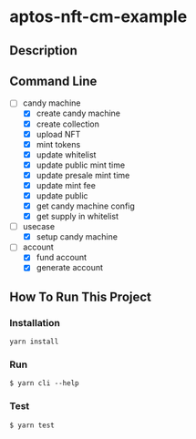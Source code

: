 # aptos-nft-cm-example

## Description

## Command Line
- [ ] candy machine
  - [x] create candy machine
  - [x] create collection
  - [x] upload NFT
  - [x] mint tokens
  - [x] update whitelist
  - [x] update public mint time
  - [x] update presale mint time
  - [x] update mint fee
  - [x] update public
  - [x] get candy machine config
  - [x] get supply in whitelist
- [ ] usecase
  - [x] setup candy machine
- [ ] account
  - [x] fund account
  - [x] generate account

## How To Run This Project

### Installation

```shell
yarn install
```

### Run

```shell
$ yarn cli --help
```

### Test

```shell
$ yarn test
```

